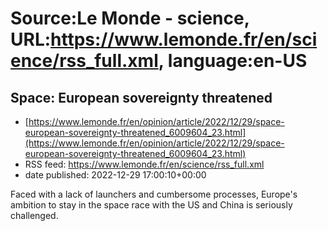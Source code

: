 # Source:Le Monde - science, URL:https://www.lemonde.fr/en/science/rss_full.xml, language:en-US

## Space: European sovereignty threatened
 - [https://www.lemonde.fr/en/opinion/article/2022/12/29/space-european-sovereignty-threatened_6009604_23.html](https://www.lemonde.fr/en/opinion/article/2022/12/29/space-european-sovereignty-threatened_6009604_23.html)
 - RSS feed: https://www.lemonde.fr/en/science/rss_full.xml
 - date published: 2022-12-29 17:00:10+00:00

Faced with a lack of launchers and cumbersome processes, Europe's ambition to stay in the space race with the US and China is seriously challenged.


